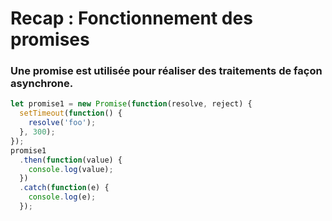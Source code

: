 <!-- .slide: class="with-code" -->

# Recap : Fonctionnement des promises

### Une promise est utilisée pour réaliser des traitements de façon asynchrone.

```javascript
let promise1 = new Promise(function(resolve, reject) {
  setTimeout(function() {
    resolve('foo');
  }, 300);
});
promise1
  .then(function(value) {
    console.log(value);
  })
  .catch(function(e) {
    console.log(e);
  });
```

<!-- .element: class="big-code" -->
